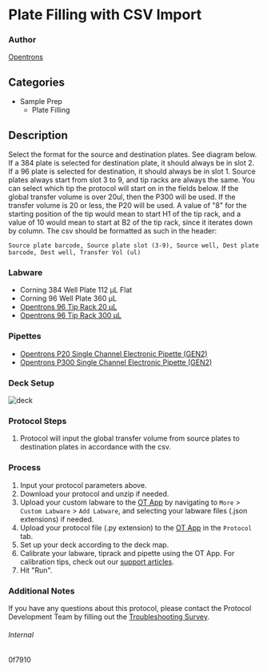 # Plate Filling with CSV Import


### Author
[Opentrons](https://opentrons.com/)




## Categories
* Sample Prep
	* Plate Filling


## Description
Select the format for the source and destination plates. See diagram below. If a 384 plate is selected for destination plate, it should always be in slot 2. If a 96 plate is selected for destination, it should always be in slot 1. Source plates always start from slot 3 to 9, and tip racks are always the same. You can select which tip the protocol will start on in the fields below. If the global transfer volume is over 20ul, then the P300 will be used. If the transfer volume is 20 or less, the P20 will be used. A value of "8" for the starting position of the tip would mean to start H1 of the tip rack, and a value of 10 would mean to start at B2 of the tip rack, since it iterates down by column. The csv should be formatted as such in the header:

```
Source plate barcode, Source plate slot (3-9), Source well, Dest plate barcode, Dest well, Transfer Vol (ul)
```


### Labware
* Corning 384 Well Plate 112 µL Flat
* Corning 96 Well Plate 360 µL
* [Opentrons 96 Tip Rack 20 µL](https://shop.opentrons.com/collections/opentrons-tips/products/opentrons-10ul-tips)
* [Opentrons 96 Tip Rack 300 µL](https://shop.opentrons.com/collections/opentrons-tips/products/opentrons-10ul-tips)


### Pipettes
* [Opentrons P20 Single Channel Electronic Pipette (GEN2)](https://shop.opentrons.com/single-channel-electronic-pipette-p20/)
* [Opentrons P300 Single Channel Electronic Pipette (GEN2)](https://shop.opentrons.com/single-channel-electronic-pipette-p20/)


### Deck Setup
![deck](https://opentrons-protocol-library-website.s3.amazonaws.com/custom-README-images/0f7910/Screen+Shot+2022-12-20+at+10.41.56+AM.png)


### Protocol Steps
1. Protocol will input the global transfer volume from source plates to destination plates in accordance with the csv.


### Process
1. Input your protocol parameters above.
2. Download your protocol and unzip if needed.
3. Upload your custom labware to the [OT App](https://opentrons.com/ot-app) by navigating to `More` > `Custom Labware` > `Add Labware`, and selecting your labware files (.json extensions) if needed.
4. Upload your protocol file (.py extension) to the [OT App](https://opentrons.com/ot-app) in the `Protocol` tab.
5. Set up your deck according to the deck map.
6. Calibrate your labware, tiprack and pipette using the OT App. For calibration tips, check out our [support articles](https://support.opentrons.com/en/collections/1559720-guide-for-getting-started-with-the-ot-2).
7. Hit "Run".


### Additional Notes
If you have any questions about this protocol, please contact the Protocol Development Team by filling out the [Troubleshooting Survey](https://protocol-troubleshooting.paperform.co/).


###### Internal
0f7910
